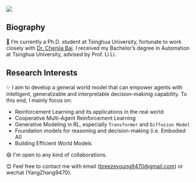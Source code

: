 ![](https://komarev.com/ghpvc/?username=breez3young&color=blueviolet&abbreviated=true)
## Biography
🔭 I’m currently a Ph.D. student at Tsinghua University, fortunate to work closely with [Dr. Chenjia Bai](https://baichenjia.github.io/). I received my Bachelor’s degree in Automation at Tsinghua University, advised by Prof. Li Li.
## Research Interests
✨ I aim to develop a general world model that can empower agents with intelligent, generalizable and interpretable decision-makinig capability. To this end, I mainly focus on:
- Reinforcement Learning and its applications in the real world
- Cooperative Multi-Agent Reinforcement Learning
- Generative Modeling in RL, especially `Transformer` and `Diffusion Model`
- Foundation models for reasoning and decision-making (i.e. Embodied AI)
- Building Efficient World Models

😄 I'm open to any kind of collaborations.

😊 Feel free to contact me with email (breezeyoung9470@gmail.com) or wechat (YangZhang9470).

<!--
**breez3young/breez3young** is a ✨ _special_ ✨ repository because its `README.md` (this file) appears on your GitHub profile.

Here are some ideas to get you started:

- 🔭 I’m currently working on ...
- 🌱 I’m currently learning ...
- 👯 I’m looking to collaborate on ...
- 🤔 I’m looking for help with ...
- 💬 Ask me about ...
- 📫 How to reach me: ...
- 😄 Pronouns: ...
- ⚡ Fun fact: ...
-->
